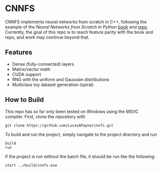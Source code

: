 # CNNFS

CNNFS implements neural networks from scratch in C++, following the example of the _Neural Networks from Scratch in Python_ [book](https://nnfs.io) and [repo](https://github.com/Sentdex/nnfs). Currently, the goal of this repo is to reach feature parity with the book and repo, and work may continue beyond that.

## Features

- Dense (fully-connected) layers
- Matrix/vector math
- CUDA support
- RNG with the uniform and Gaussian distributions
- Multiclass toy dataset generation (spiral)

## How to Build

This repo has so far only been tested on Windows using the MSVC compiler. First, clone the repository with

    git clone https://github.com/LucasAPayne/cnnfs.git

To build and run the project, simply navigate to the project directory and run

    build
    run

If the project is run without the batch file, it should be run like the following:

    start ../build/cnnfs.exe
